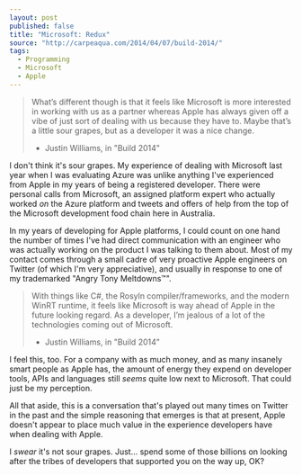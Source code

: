 ```yaml
---
layout: post
published: false
title: "Microsoft: Redux"
source: "http://carpeaqua.com/2014/04/07/build-2014/"
tags: 
  - Programming
  - Microsoft
  - Apple
---
```


> What’s different though is that it feels like Microsoft is more interested in working with us as a partner whereas Apple has always given off a vibe of just sort of dealing with us because they have to. Maybe that’s a little sour grapes, but as a developer it was a nice change.
> - Justin Williams, in "Build 2014"

I don't think it's sour grapes. My experience of dealing with Microsoft last year when I was evaluating Azure was unlike anything I've experienced from Apple in my years of being a registered developer. There were personal calls from Microsoft, an assigned platform expert who actually worked _on_ the Azure platform and tweets and offers of help from the top of the Microsoft development food chain here in Australia. 

In my years of developing for Apple platforms, I could count on one hand the number of times I've had direct communication with an engineer who was actually working on the product I was talking to them about. Most of my contact comes through a small cadre of very proactive Apple engineers on Twitter (of which I'm very appreciative), and usually in response to one of my trademarked "Angry Tony Meltdowns™". 

> With things like C#, the Rosyln compiler/frameworks, and the modern WinRT runtime, it feels like Microsoft is way ahead of Apple in the future looking regard. As a developer, I’m jealous of a lot of the technologies coming out of Microsoft.
> - Justin Williams, in "Build 2014"

I feel this, too. For a company with as much money, and as many insanely smart people as Apple has, the amount of energy they expend on developer tools, APIs and languages still _seems_ quite low next to Microsoft. That could just be my perception. 

All that aside, this is a conversation that's played out many times on Twitter in the past and the simple reasoning that emerges is that at present, Apple doesn't appear to place much value in the experience developers have when  dealing with Apple.

I _swear_ it's not sour grapes. Just… spend some of those billions on looking after the tribes of developers that supported you on the way up, OK?